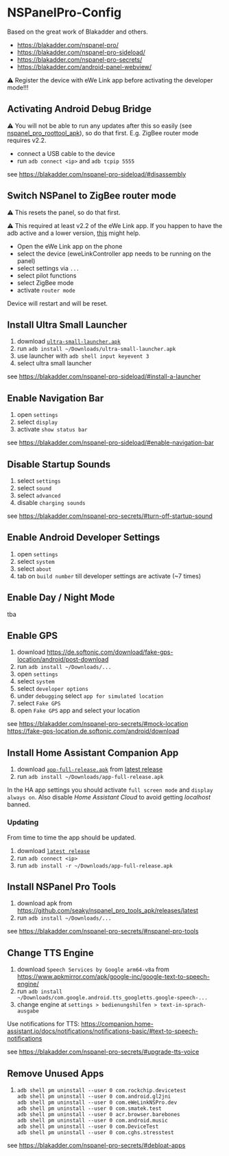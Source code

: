 # NSPanelPro-Config

Based on the great work of Blakadder and others.

- https://blakadder.com/nspanel-pro/
- https://blakadder.com/nspanel-pro-sideload/
- https://blakadder.com/nspanel-pro-secrets/
- https://blakadder.com/android-panel-webview/

⚠️ Register the device with eWe Link app before activating the developer mode!!!

## Activating Android Debug Bridge

⚠️ You will not be able to run any updates after this so easily (see [nspanel_pro_roottool_apk](https://github.com/seaky/nspanel_pro_roottool_apk)), so do that first. E.g. ZigBee router mode requires v2.2.

- connect a USB cable to the device
- run `adb connect <ip>` and `adb tcpip 5555`

see https://blakadder.com/nspanel-pro-sideload/#disassembly

## Switch NSPanel to ZigBee router mode

⚠️ This resets the panel, so do that first.

⚠️ This required at least v2.2 of the eWe Link app. If you happen to have the adb active and a lower version, [this](https://github.com/seaky/nspanel_pro_roottool_apk) might help.

- Open the eWe Link app on the phone
- select the device (eweLinkController app needs to  be running on the panel)
- select settings via `...`
- select pilot functions
- select ZigBee mode
- activate `router mode`

Device will restart and will be reset. 

## Install Ultra Small Launcher

1. download [`ultra-small-launcher.apk`](https://blakadder.com/assets/files/ultra-small-launcher.apk)
2. run `adb install ~/Downloads/ultra-small-launcher.apk`
3. use launcher with `adb shell input keyevent 3`
4. select ultra small launcher

see https://blakadder.com/nspanel-pro-sideload/#install-a-launcher

## Enable Navigation Bar

1. open `settings`
2. select `display`
3. activate `show status bar`

see https://blakadder.com/nspanel-pro-sideload/#enable-navigation-bar

## Disable Startup Sounds

1. select `settings`
2. select `sound`
3. select `advanced`
4. disable `charging sounds`

see https://blakadder.com/nspanel-pro-secrets/#turn-off-startup-sound

## Enable Android Developer Settings

1. open `settings`
2. select `system`
3. select `about`
4. tab on `build number` till developer settings are activate (~7 times)

## Enable Day / Night Mode

tba

## Enable GPS

1. download https://de.softonic.com/download/fake-gps-location/android/post-download
2. run `adb install ~/Downloads/...`
3. open `settings`
4. select `system`
5. select `developer options`
6. under `debugging` select `app for simulated location`
7. select `Fake GPS`
8. open `Fake GPS` app and select your location

see https://blakadder.com/nspanel-pro-secrets/#mock-location
  https://fake-gps-location.de.softonic.com/android/download

## Install Home Assistant Companion App

1. download [`app-full-release.apk`](https://github.com/home-assistant/android/releases/latest/download/app-full-release.apk) from [latest release](https://github.com/home-assistant/android/releases/latest) 
2. run `adb install ~/Downloads/app-full-release.apk`

In the HA app settings you should activate `full screen mode` and `display always on`. Also disable *Home Assistant Cloud* to avoid getting *localhost* banned.

### Updating

From time to time the app should be updated.

1. download [`latest release`](https://github.com/home-assistant/android/releases/latest/download/app-full-release.apk)
1. run `adb connect <ip>`
1. run `adb install -r ~/Downloads/app-full-release.apk`

## Install NSPanel Pro Tools

1. download apk from https://github.com/seaky/nspanel_pro_tools_apk/releases/latest
2. run `adb install ~/Downloads/...`

see https://blakadder.com/nspanel-pro-secrets/#nspanel-pro-tools

## Change TTS Engine
 
1. download `Speech Services by Google arm64-v8a` from https://www.apkmirror.com/apk/google-inc/google-text-to-speech-engine/
2. run `adb install ~/Downloads/com.google.android.tts_googletts.google-speech-...`
1. change engine at `settings > bedienungshilfen > text-in-sprach-ausgabe`

Use notifications for TTS: https://companion.home-assistant.io/docs/notifications/notifications-basic/#text-to-speech-notifications

see https://blakadder.com/nspanel-pro-secrets/#upgrade-tts-voice

## Remove Unused Apps

1. ```
   adb shell pm uninstall --user 0 com.rockchip.devicetest
   adb shell pm uninstall --user 0 com.android.gl2jni
   adb shell pm uninstall --user 0 com.eWeLinkNSPro.dev
   adb shell pm uninstall --user 0 com.smatek.test
   adb shell pm uninstall --user 0 acr.browser.barebones
   adb shell pm uninstall --user 0 com.android.music
   adb shell pm uninstall --user 0 com.DeviceTest
   adb shell pm uninstall --user 0 com.cghs.stresstest
   ```

see https://blakadder.com/nspanel-pro-secrets/#debloat-apps
